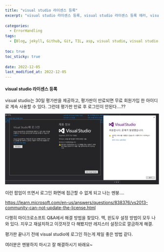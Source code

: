 ```yaml
---
title: "visual studio 라이센스 등록"
excerpt: "visual studio 라이센스 등록, visual studio 라이센스 등록 에러, visual studio 로그인 오류, visual studio 라이센스, 비쥬얼 스튜이오 로그인 에러, 비쥬얼 스튜디오 라이센스 등록 에러"

categories:
  - ErrorHandling
tags:
  - [Blog, jekyll, Github, Git, TIL, asp, visual studio, visual studio 인증, visual studio 라이센스 등록]

toc: true
toc_sticky: true
 
date: 2022-12-05
last_modified_at: 2022-12-05
---
```

#### visual studio 라이센스 등록

visual studio는 30일 평가판을 제공하고, 평가판이 만료되면 무료 회원가입 한 아이디로 계속 사용할 수 있다.
그런데 평가판 만료 후 로그인이 안된다....??

![vserr1](/assets/images/vserr1.jpeg)

이런 팝업이 뜨면서 로그인 화면에 접근할 수 없게 되고
나는 멘붕....

https://learn.microsoft.com/en-us/answers/questions/838376/vs2013-community-can-not-update-the-license.html

다행히 마이크로소프트 Q&A에서 해결 방법을 찾았다.
맥, 윈도우 설정 방법이 모두 나와 있다. 지우고 재설치하고 이것저것 다 해봤지만 레지스터 설정으로 깔금하게 해결.

평가판 끝나기 전에 visual studio에 로그인 하는게 제일 좋은 방법 같다.

여러분은 멘붕하지 마시고 잘 해결하시기 바래요~

